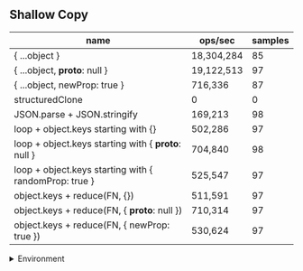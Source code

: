 ## Shallow Copy

|name|ops/sec|samples|
|-|-|-|
|{ ...object }|18,304,284|85|
|{ ...object, __proto__: null }|19,122,513|97|
|{ ...object, newProp: true }|716,336|87|
|structuredClone|0|0|
|JSON.parse + JSON.stringify|169,213|98|
|loop + object.keys starting with {}|502,286|97|
|loop + object.keys starting with { __proto__: null }|704,840|98|
|loop + object.keys starting with { randomProp: true }|525,547|97|
|object.keys + reduce(FN, {})|511,591|97|
|object.keys + reduce(FN, { __proto__: null })|710,314|97|
|object.keys + reduce(FN, { newProp: true })|530,624|97|


<details>
<summary>Environment</summary>

* __Machine:__ linux x64 | 4 vCPUs | 15.6GB Mem
* __Run:__ Sun Mar 10 2024 16:14:12 GMT+0000 (Coordinated Universal Time)
</details>

<!--
{"environment":{"platform":"linux","arch":"x64","cpus":4,"totalMemory":15.606487274169922},"benchmarks":[{"name":"{ ...object }","opsSec":18304284.128688503,"samples":5},{"name":"{ ...object, __proto__: null }","opsSec":19122512.556097608,"samples":5},{"name":"{ ...object, newProp: true }","opsSec":716335.9365587622,"samples":3},{"name":"structuredClone","opsSec":0,"samples":0},{"name":"JSON.parse + JSON.stringify","opsSec":169213.45797260114,"samples":5},{"name":"loop + object.keys starting with {}","opsSec":502286.22041986044,"samples":4},{"name":"loop + object.keys starting with { __proto__: null }","opsSec":704840.1629067339,"samples":8},{"name":"loop + object.keys starting with { randomProp: true }","opsSec":525547.1537888824,"samples":4},{"name":"object.keys + reduce(FN, {})","opsSec":511590.90961997287,"samples":4},{"name":"object.keys + reduce(FN, { __proto__: null })","opsSec":710313.5361262271,"samples":5},{"name":"object.keys + reduce(FN, { newProp: true })","opsSec":530623.8005678037,"samples":4}]}-->
